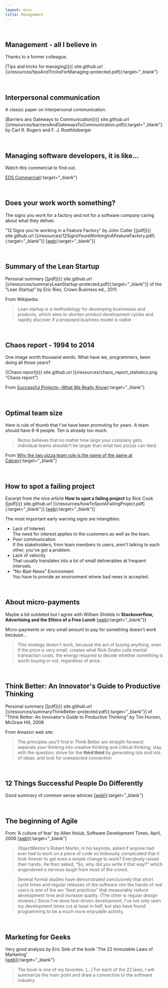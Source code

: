 ```yaml
---
layout: misc
title: Management
---
```

<br/>

## Management - all I believe in

Thanks to a former colleague.

[Tips and tricks for managing]({{ site.github.url }}/resources/tipsAndTricksForManaging-protected.pdf){:target="_blank"}

<br/>

## Interpersonal communication 

A classic paper on interpersonal communication.

[Barriers ans Gateways to Communication]({{ site.github.url }}/resources/barriersAndGatewaysToCommunication.pdf){:target="_blank"} by Carl R. Rogers and F. J. Roethlisberger

<br/>

## Managing software developers, it is like...

Watch this commercial to find out.

[EDS Commercial](https://www.youtube.com/watch?v=Pk7yqlTMvp8){:target="_blank"}

<br/>

## Does your work worth something?

The signs you work for a factory and not for a software company caring about what they deliver.

"12 Signs you're working in a Feature Factory" by John Cutler
[[pdf]({{ site.github.url }}/resources/12SignsYoureWorkingInAFeatureFactory.pdf){:target="_blank"}]
[[web](https://hackernoon.com/12-signs-youre-working-in-a-feature-factory-44a5b938d6a2){:target="_blank"}]

<br/>

## Summary of the Lean Startup

Personal summary [[pdf]({{ site.github.url }}/resources/summaryLeanStartup-protected.pdf){:target="_blank"}] of the "Lean Startup" by Eric Ries, Crown Business ed., 2011.

From Wikipedia:
> Lean startup is a methodology for developing businesses and products, which aims to shorten product development cycles and rapidly discover if a proposed business model is viable

<br/>

## Chaos report - 1994 to 2014

One image worth thousand words. What have we, programmers, been doing all those years?

![Chaos report]({{ site.github.url }}/resources/chaos_report_statistics.png "Chaos report")

From [Successful Projects--What We Really Know](http://www.planningplanet.com/blog/successful-projects-what-we-really-know){:target="_blank"}

<br/>

## Optimal team size

Here is rule of thumb that I've have been promoting for years. A team should have 6-8 people. Ten is already too much.

> Bezos believes that no matter how large your company gets, individual teams shouldn’t be larger than what two pizzas can feed.

From [Why the two pizza team rule is the name of the game at Calcey](https://www.calcey.com/blog/why-the-two-pizza-team-rule-is-the-name-game-at-calcey/){:target="_blank"}

<br/>

## How to spot a failing project

Excerpt from the nice article **How to spot a failing project** by Rick Cook [[pdf]({{ site.github.url }}/resources/howToSpotAFailingProject.pdf){:target="_blank"}] [[web](https://www.cio.com/article/2438424/how-to-spot-a-failing-project.html){:target="_blank"}]

The most important early warning signs are intangibles. 

* Lack of Interest<br/>
    The need for interest applies to the customers as well as the team.
* Poor communication<br/>
    If the stakeholders, from team members to users, aren't talking to each other, you've got a problem.
* Lack of velocity<br/>
    That usually translates into a lot of small deliverables at frequent intervals. 
* "No-Bad-News" Environment<br/>
    You have to provide an environment where bad news is accepted.

<br/>

## About micro-payments

Maybe a bit outdated but I agree with William Shields in **Stackoverflow, Advertising and the Ethics of a Free Lunch** [[web](http://www.cforcoding.com/2009/10/stackoverflow-advertising-and-ethics-of.html){:target="_blank"}]

Micro-payments or very small amount to pay for something doesn't work because...

> This strategy doesn't work, because the act of buying anything, even if the price is very small, creates what Nick Szabo calls mental transaction costs, the energy required to decide whether something is worth buying or not, regardless of price.

<br/>

## Think Better: An Innovator's Guide to Productive Thinking

Personal summary [[pdf]({{ site.github.url }}/resources/summaryThinkBetter-protected.pdf){:target="_blank"}] of "Think Better: An Innovator's Guide to Productive Thinking"
by Tim Hurson, McGraw Hill, 2008

From Amazon web site:
> The principles you'll find in Think Better are straight-forward: separate your thinking into creative thinking and critical thinking; stay with the question; strive for the **third third** by generating lots and lots of ideas; and look for unexpected connection

<br/>

## 12 Things Successful People Do Differently

Good summary of common sense advices [[web]](http://www.marcandangel.com/2012/01/22/12-things-successful-people-do-differently/){:target="_blank"} 

<br/>

## The beginning of Agile

From 'A culture of fear' by Allen Holub, Software Development Times, April, 2006 [[web]](https://archive.org/details/sdtimes148/page/n23){:target="_blank"} 

> ObjectMentor’s Robert Martin, in his keynote, asked if anyone had ever had to work on a piece of code so hideously complicated that it took forever to get even a simple change to work? Everybody raised their hands. He then asked, “So, why did you write it that way?” which engendered a nervous laugh from most of the crowd.

> Several formal studies have demonstrated conclusively that short cycle times and regular releases of the software into the hands of real users is one of the wo “best practices” that measurably reduce development time and increase quality. (The other
is regular design reviews.) Since I've done test-driven development, I've not only seen my development times cut at least in half, but also have found programming to be a much more enjoyable activity.

<br/>

## Marketing for Geeks

Very good analysis by Eric Sink of the book 'The 22 Immutable Laws of Marketing'  
[[web]](https://ericsink.com/Immutable_Laws.pdf){:target="_blank"} 

> The book is one of my favorites. [...] For each of the 22 laws, I will summarize the main point and draw a connection to the software industry. 